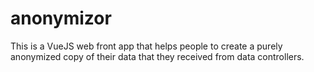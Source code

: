 # anonymizor
This is a VueJS web front app that helps people to create a purely anonymized copy of their data that they received from data controllers.
